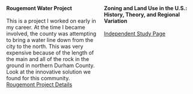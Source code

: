 
<div style="display: flex; gap: 1rem;">
  <div style="flex: 1;">
    <strong>Rougemont Water Project</strong><br/><br/>
    This is a project I worked on early in my career. At the time I became involved, the county was attempting to bring a water line down from the city to the north. This was very expensive because of the length of the main and all of the rock in the ground in northern Durham County. Look at the innovative solution we found for this community. 
    <a href="https://www.epa.gov/sites/default/files/2016-10/documents/rougemontncsept2016-10-12-16.pdf" target="_blank">
      Rougemont Project Details
    </a>
  </div>
  <div style="flex: 1;">
    <strong>Zoning and Land Use in the U.S.: History, Theory, and Regional Variation</strong><br/><br/>
    <a href="https://wrekk777.github.io/zoning" target="_blank">
      Independent Study Page
    </a>
  </div>
</div>

